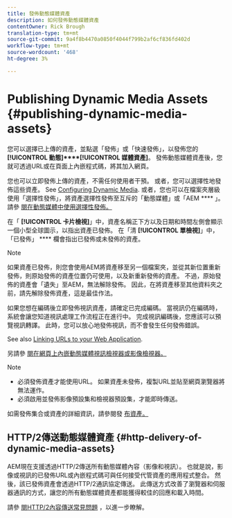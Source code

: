 ```yaml
---
title: 發佈動態媒體資產
description: 如何發佈動態媒體資產
contentOwner: Rick Brough
translation-type: tm+mt
source-git-commit: 9a4f8b4470a0850f4044f799b2af6cf836fd402d
workflow-type: tm+mt
source-wordcount: '468'
ht-degree: 3%

---
```



# Publishing Dynamic Media Assets {#publishing-dynamic-media-assets}

您可以選擇已上傳的資產，並點選「發佈」或「快速發佈」，以發佈您的 **[!UICONTROL 動態]****[!UICONTROL 媒體資產]**。 發佈動態媒體資產後，您就可透過URL或在頁面上內嵌程式碼，將其加入網頁。

您也可以立即發佈上傳的資產，不需任何使用者干預。 或者，您可以選擇性地發佈這些資產。 See [Configuring Dynamic Media](config-dm.md). 或者，您也可以在檔案夾層級使用「選擇性發佈」，將資產選擇性發佈至互斥的「動態媒體」或「AEM **** 」。 請參 [閱在動態媒體中使用選擇性發佈。](/help/assets/dynamic-media/selective-publishing.md)

在「 **[!UICONTROL 卡片檢視]**」中，資產名稱正下方以及日期和時間左側會顯示一個小型全球圖示，以指出資產已發佈。 在「清 **[!UICONTROL 單檢視]**」中，「已發佈」 **** 欄會指出已發佈或未發佈的資產。

>[!NOTE]
>
>如果資產已發佈，則您會使用AEM將資產移至另一個檔案夾，並從其新位置重新發佈，則原始發佈的資產位置仍可使用，以及新重新發佈的資產。 不過，原始發佈的資產會「遺失」至AEM，無法解除發佈。 因此，在將資產移至其他資料夾之前，請先解除發佈資產，這是最佳作法。

如果您想在編碼後立即發佈視訊資產，請確定已完成編碼。 當視訊仍在編碼時，系統會讓您知道視訊處理工作流程正在進行中。 完成視訊編碼後，您應該可以預覽視訊轉譯。 此時，您可以放心地發佈視訊，而不會發生任何發佈錯誤。

See also [Linking URLs to your Web Application](linking-urls-to-yourwebapplication.md).

另請參 [閱在網頁上內嵌動態媒體視訊檢視器或影像檢視器。](embed-code.md)

>[!NOTE]
>
>* 必須發佈資產才能使用URL。 如果資產未發佈，複製URL並貼至網頁瀏覽器將無法運作。
>* 必須啟用並發佈影像預設集和檢視器預設集，才能即時傳送。

>



如需發佈集合或資產的詳細資訊，請參閱發 [布資產。](/help/assets/manage-digital-assets.md)

## HTTP/2傳送動態媒體資產 {#http-delivery-of-dynamic-media-assets}

AEM現在支援透過HTTP/2傳送所有動態媒體內容（影像和視訊）。 也就是說，影像或視訊的已發佈URL或內嵌程式碼可與任何接受代管資產的應用程式整合。 然後，該已發佈資產會透過HTTP/2通訊協定傳送。 此傳送方式改善了瀏覽器和伺服器通訊的方式，讓您的所有動態媒體資產都能獲得較佳的回應和載入時間。

請參 [閱HTTP/2內容傳送常見問題](/help/assets/dynamic-media/http2faq.md) ，以進一步瞭解。
<!--this md file used to reside under sites-administering-->
